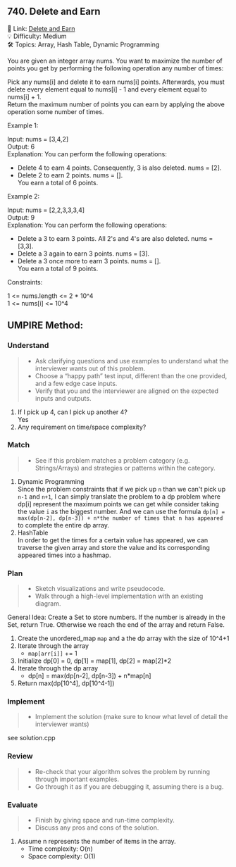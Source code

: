 ## 740. Delete and Earn
🔗 Link: [Delete and Earn](https://leetcode.com/problems/delete-and-earn/description/)  
💡 Difficulty: Medium  
🛠️ Topics: Array, Hash Table, Dynamic Programming  

You are given an integer array nums. You want to maximize the number of points you get by performing the following operation any number of times:  

Pick any nums[i] and delete it to earn nums[i] points. Afterwards, you must delete every element equal to nums[i] - 1 and every element equal to nums[i] + 1.  
Return the maximum number of points you can earn by applying the above operation some number of times.  

Example 1:

Input: nums = [3,4,2]  
Output: 6  
Explanation: You can perform the following operations:  
- Delete 4 to earn 4 points. Consequently, 3 is also deleted. nums = [2].  
- Delete 2 to earn 2 points. nums = [].  
You earn a total of 6 points.  

Example 2:  

Input: nums = [2,2,3,3,3,4]  
Output: 9  
Explanation: You can perform the following operations:  
- Delete a 3 to earn 3 points. All 2's and 4's are also deleted. nums = [3,3].  
- Delete a 3 again to earn 3 points. nums = [3].  
- Delete a 3 once more to earn 3 points. nums = [].  
You earn a total of 9 points.   
 

Constraints:

1 <= nums.length <= 2 * 10^4  
1 <= nums[i] <= 10^4  

## UMPIRE Method:

### Understand
> - Ask clarifying questions and use examples to understand what the interviewer wants out of this problem.
> - Choose a “happy path” test input, different than the one provided, and a few edge case inputs.
> - Verify that you and the interviewer are aligned on the expected inputs and outputs.
1. If I pick up 4, can I pick up another 4?  
   Yes
3. Any requirement on time/space complexity?  
### Match
> - See if this problem matches a problem category (e.g. Strings/Arrays) and strategies or patterns within the category.
1. Dynamic Programming   
   Since the problem constraints that if we pick up `n` than we can't pick up `n-1` and `n+1`, I can simply translate the problem to a dp problem where dp[i] represent the maximum
   points we can get while consider taking the value `i` as the biggest number. And we can use the formula `dp[n] = max(dp[n-2], dp[n-3]) + n*the number of times that n has appeared`
   to complete the entire dp array.
3. HashTable  
   In order to get the times for a certain value has appeared, we can traverse the given array and store the value and its corresponding appeared times into a hashmap.
### Plan
> - Sketch visualizations and write pseudocode.
> - Walk through a high-level implementation with an existing diagram.

General Idea: Create a Set to store numbers. If the number is already in the Set, return True. Otherwise we reach the end of the array and return False.  
1. Create the unordered_map `map` and a the dp array with the size of 10^4+1
2. Iterate through the array
   - `map[arr[i]]` += 1
3. Initialize dp[0] = 0, dp[1] = map[1], dp[2] = map[2]*2
4. Iterate through the dp array
   - dp[n] = max(dp[n-2], dp[n-3]) + n*map[n]
3. Return max(dp[10^4], dp[10^4-1])
### Implement
> - Implement the solution (make sure to know what level of detail the interviewer wants)  

see solution.cpp
### Review
> - Re-check that your algorithm solves the problem by running through important examples.
> - Go through it as if you are debugging it, assuming there is a bug.
### Evaluate
> - Finish by giving space and run-time complexity.
> - Discuss any pros and cons of the solution.
1. Assume n represents the number of items in the array.
   - Time complexity: O(n)
   - Space complexity: O(1)

